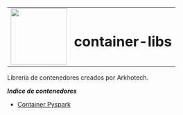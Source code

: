 <table>
	<tr>
	<td><img width="130" heigth="auto" src="https://arkho.tech/wp-content/uploads/2018/05/ARKHO-HT.png">
	</td>
	<td><h1>container-libs</h1></td>
	</tr>
</table>


Librería de contenedores creados por Arkhotech. 

___Indice de contenedores___

* [Container Pyspark](pyspark/README.md)
